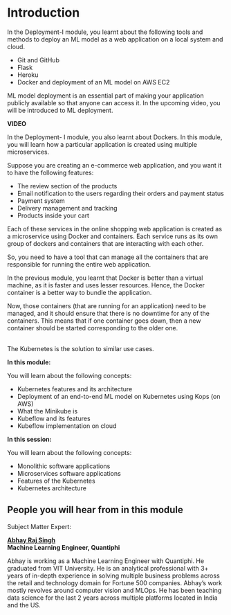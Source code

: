 # Introduction

In the Deployment-I module, you learnt about the following tools and methods to deploy an ML model as a web application on a local system and cloud.

-   Git and GitHub
-   Flask
-   Heroku
-   Docker and deployment of an ML model on AWS EC2

ML model deployment is an essential part of making your application publicly available so that anyone can access it. In the upcoming video, you will be introduced to ML deployment.

**VIDEO**

In the Deployment- I module, you also learnt about Dockers. In this module, you will learn how a particular application is created using multiple microservices. 

Suppose you are creating an e-commerce web application, and you want it to have the following features:

-   The review section of the products
-   Email notification to the users regarding their orders and payment status
-   Payment system
-   Delivery management and tracking
-   Products inside your cart

Each of these services in the online shopping web application is created as a microservice using Docker and containers. Each service runs as its own group of dockers and containers that are interacting with each other.

So, you need to have a tool that can manage all the containers that are responsible for running the entire web application. 

In the previous module, you learnt that Docker is better than a virtual machine, as it is faster and uses lesser resources. Hence, the Docker container is a better way to bundle the application. 

Now, those containers (that are running for an application) need to be managed, and it should ensure that there is no downtime for any of the containers. This means that if one container goes down, then a new container should be started corresponding to the older one.   
 

The Kubernetes is the solution to similar use cases.

**In this module:**

You will learn about the following concepts:

-   Kubernetes features and its architecture
-   Deployment of an end-to-end ML model on Kubernetes using Kops (on AWS)
-   What the Minikube is
-   Kubeflow and its features
-   Kubeflow implementation on cloud

**In this session:**

You will learn about the following concepts:

-   Monolithic software applications
-   Microservices software applications
-   Features of the Kubernetes
-   Kubernetes architecture  

## People you will hear from in this module

Subject Matter Expert:

**[Abhay Raj Singh](https://www.linkedin.com/in/abhay263/)  
Machine Learning Engineer, Quantiphi**

Abhay is working as a Machine Learning Engineer with Quantiphi. He graduated from VIT University. He is an analytical professional with 3+ years of in-depth experience in solving multiple business problems across the retail and technology domain for Fortune 500 companies. Abhay’s work mostly revolves around computer vision and MLOps. He has been teaching data science for the last 2 years across multiple platforms located in India and the US.